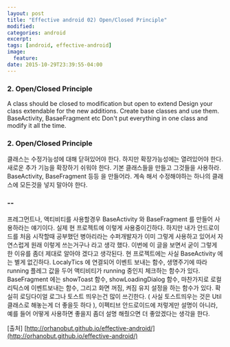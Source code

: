 ```yaml
---
layout: post
title: "Effective android 02) Open/Closed Principle"
modified:
categories: android
excerpt:
tags: [android, effective-android]
image:
  feature:
date: 2015-10-29T23:39:55-04:00
---
```


### 2. Open/Closed Principle

A class should be closed to modification but open to extend
Design your class extendable for the new additions. Create base classes and use them. BaseActivity, BasaeFragment etc
Don't put everything in one class and modify it all the time.


### 2. Open/Closed Principle

클래스는 수정가능성에 대해 닫혀있어야 한다. 하지만 확장가능성에는 열려있어야 한다. 새로운 추가 기능을 확장하기 쉬워야 한다.
기본 클래스들을 만들고 그것들을 사용하라. BaseActivity, BaseFragment 등등 을 만들어라.
계속 해서 수정해야하는 하나의 클래스에 모든것을 넣지 말아야 한다.


### --
프레그먼트나, 액티비티를 사용할경우 BaseActivity 와 BaseFragment 를 만들어 사용하라는 얘기이다.
실제 현 프로젝트에 이렇게 사용중이긴하다. 하지만 내가 안드로이드를 처음 시작할때 공부했던 병아리라는 수퍼개발자가 이미 그렇게 사용하고 있어서 자연스럽게 원래 이렇게 쓰는거구나 라고 생각 했다.
이번에 이 글을 보면서 굳이 그렇게 한 이유를 좀더 제대로 알아야 겠다고 생각된다. 현 프로젝트에는 사실 BaseActivity 에는 별게 없긴하다. LocalyTics 에 연결되어 이벤트 보내는 함수, 생명주기에 따라 running 플레그 값을 두어 액티비티가 running 중인지 체크하는 함수가 있다. BaseFragment 에는 showToast 함수, showLoadingDialog 함수, 마찬가지로 로컬리틱스에 이벤트보내는 함수, 그리고 화면 꺼짐, 켜짐 유지 설정을 하는 함수가 있다.
확실히 로딩다이얼 로그나 토스트 띄우는건 많이 쓰긴한다. ( 사실 토스트띄우는 것은 Util 클래스로 해놓는게 더 좋을듯 하다 ),
이펙티브 안드로이드에 저렇게만 설명이 아니라, 예를 들어 어떻게 사용하면 좋을지 좀더 설명 해줬으면 더 좋았겠다는 생각을 한다. 


[출처] [http://orhanobut.github.io/effective-android/](http://orhanobut.github.io/effective-android/)